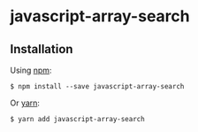 # javascript-array-search

Installation
-----------
Using [npm](https://www.npmjs.com/):

    $ npm install --save javascript-array-search

Or [yarn](https://yarnpkg.com/):

    $ yarn add javascript-array-search

